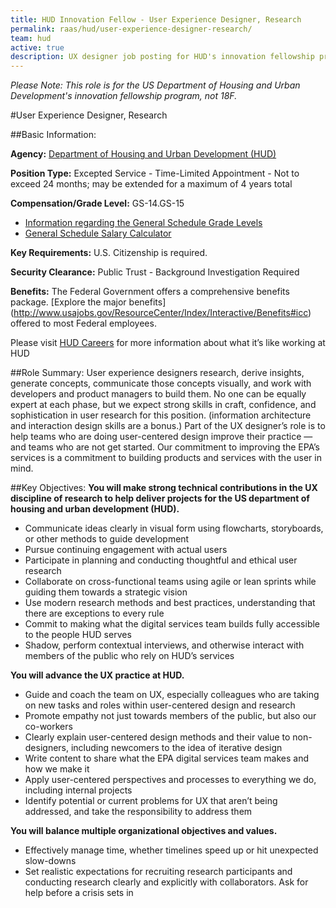 ```yaml
---
title: HUD Innovation Fellow - User Experience Designer, Research
permalink: raas/hud/user-experience-designer-research/
team: hud
active: true
description: UX designer job posting for HUD's innovation fellowship program.
---
```


*Please Note: This role is for the US Department of Housing and Urban Development's innovation fellowship program, not 18F.*

#User Experience Designer, Research

##Basic Information:

**Agency:** [Department of Housing and Urban Development (HUD)](http://portal.hud.gov/hudportal/HUD)

**Position Type:** Excepted Service - Time-Limited Appointment - Not to exceed 24 months; may be extended for a maximum of 4 years total

**Compensation/Grade Level:** GS-14.GS-15
- [Information regarding the General Schedule Grade Levels](https://www.opm.gov/policy-data-oversight/pay-leave/pay-systems/general-schedule/0)
- [General Schedule Salary Calculator](https://www.opm.gov/policy-data-oversight/pay-leave/salaries-wages/2016/general-schedule-gs-salary-calculator/)

**Key Requirements:** U.S. Citizenship is required.

**Security Clearance:** Public Trust - Background Investigation Required

**Benefits:** The Federal Government offers a comprehensive benefits package. [Explore the major benefits] (http://www.usajobs.gov/ResourceCenter/Index/Interactive/Benefits#icc) offered to most Federal employees. 

Please visit [HUD Careers](http://portal.hud.gov/hudportal/HUD?src=/program_offices/administration/careers) for more information about what it’s like working at HUD
 
##Role Summary:
User experience designers research, derive insights, generate concepts, communicate those concepts visually, and work with developers and product managers to build them. No one can be equally expert at each phase, but we expect strong skills in craft, confidence, and sophistication in user research for this position. (information architecture and interaction design skills are a bonus.) Part of the UX designer’s role is to help teams who are doing user-centered design improve their practice — and teams who are not get started. Our commitment to improving the EPA’s services is a commitment to building products and services with the user in mind.

##Key Objectives:
**You will make strong technical contributions in the UX discipline of research to help deliver projects for the US department of housing and urban development (HUD).**
- Communicate ideas clearly in visual form using flowcharts, storyboards, or other methods to guide development
- Pursue continuing engagement with actual users
- Participate in planning and conducting thoughtful and ethical user research
- Collaborate on cross-functional teams using agile or lean sprints while guiding them towards a strategic vision
- Use modern research methods and best practices, understanding that there are exceptions to every rule
- Commit to making what the digital services team builds fully accessible to the people HUD serves
- Shadow, perform contextual interviews, and otherwise interact with members of the public who rely on HUD’s services

**You will advance the UX practice at HUD.**
- Guide and coach the team on UX, especially colleagues who are taking on new tasks and roles within user-centered design and research
- Promote empathy not just towards members of the public, but also our co-workers
- Clearly explain user-centered design methods and their value to non-designers, including newcomers to the idea of iterative design
- Write content to share what the EPA digital services team makes and how we make it
- Apply user-centered perspectives and processes to everything we do, including internal projects
- Identify potential or current problems for UX that aren’t being addressed, and take the responsibility to address them

**You will balance multiple organizational objectives and values.** 
- Effectively manage time, whether timelines speed up or hit unexpected slow-downs 
- Set realistic expectations for recruiting research participants and conducting research clearly and explicitly with collaborators. Ask for help before a crisis sets in
